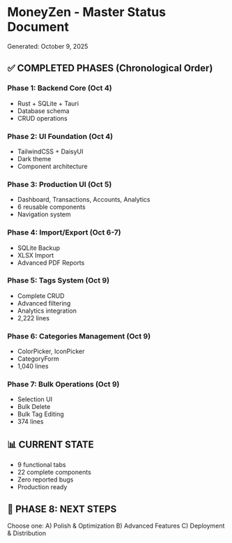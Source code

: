 # MoneyZen - Master Status Document
Generated: October 9, 2025

## ✅ COMPLETED PHASES (Chronological Order)

### Phase 1: Backend Core (Oct 4)
- Rust + SQLite + Tauri
- Database schema
- CRUD operations

### Phase 2: UI Foundation (Oct 4)
- TailwindCSS + DaisyUI
- Dark theme
- Component architecture

### Phase 3: Production UI (Oct 5)
- Dashboard, Transactions, Accounts, Analytics
- 6 reusable components
- Navigation system

### Phase 4: Import/Export (Oct 6-7)
- SQLite Backup
- XLSX Import
- Advanced PDF Reports

### Phase 5: Tags System (Oct 9)
- Complete CRUD
- Advanced filtering
- Analytics integration
- 2,222 lines

### Phase 6: Categories Management (Oct 9)
- ColorPicker, IconPicker
- CategoryForm
- 1,040 lines

### Phase 7: Bulk Operations (Oct 9)
- Selection UI
- Bulk Delete
- Bulk Tag Editing
- 374 lines

## 📊 CURRENT STATE
- 9 functional tabs
- 22 complete components
- Zero reported bugs
- Production ready

## 🎯 PHASE 8: NEXT STEPS
Choose one:
A) Polish & Optimization
B) Advanced Features
C) Deployment & Distribution
